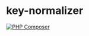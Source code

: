 # key-normalizer

[![PHP Composer](https://github.com/PetrenkoAnton/key-normalizer/actions/workflows/php.yml/badge.svg)](https://github.com/PetrenkoAnton/key-normalizer/actions/workflows/php.yml)